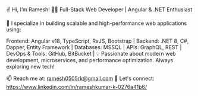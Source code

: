 ✌ Hi, I’m Ramesh!
👨‍💻 Full-Stack Web Developer | Angular & .NET Enthusiast

🚀 I specialize in building scalable and high-performance web applications using:

Frontend: Angular v18, TypeScript, RxJS, Bootstrap |
Backend: .NET 8, C#, Dapper, Entity Framework |
Databases: MSSQL |
APIs: GraphQL, REST |
DevOps & Tools: GitHub, BitBucket |
💡 Passionate about modern web development, microservices, and performance optimization. Always exploring new tech!

📫 Reach me at: ramesh0505rk@gmail.com
🔗 Let's connect: https://www.linkedin.com/in/rameshkumar-k-0276a41b6/
